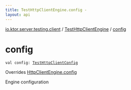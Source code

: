 ```yaml
---
title: TestHttpClientEngine.config - 
layout: api
---
```


<div class='api-docs-breadcrumbs'><a href="../index.html">io.ktor.server.testing.client</a> / <a href="index.html">TestHttpClientEngine</a> / <a href="./config.html">config</a></div>

# config

<div class="signature"><code><span class="keyword">val </span><span class="identifier">config</span><span class="symbol">: </span><a href="../-test-http-client-config/index.html"><span class="identifier">TestHttpClientConfig</span></a></code></div>

Overrides <a href="../../io.ktor.client.engine/-http-client-engine/config.html">HttpClientEngine.config</a>

Engine configuration

